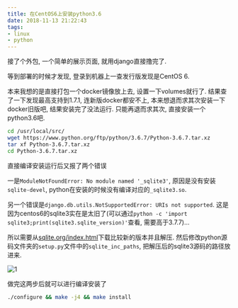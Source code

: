 ```yaml
---
title: 在CentOS6上安装python3.6
date: 2018-11-13 21:22:43
tags:
- linux
- python
---
```


接了个外包, 一个简单的展示页面, 就用django直接撸完了.

等到部署的时候才发现, 登录到机器上一查发行版发现是CentOS 6.

本来我想的是直接打包一个docker镜像放上去, 设置一下volumes就行了. 结果查了一下发现最高支持到1.7.1, 连新版docker都安不上, 本来想退而求其次安装一下docker旧版吧, 结果安装完了没法运行. 只能再退而求其次, 直接安装一个python3.6吧.

<!-- more -->

```bash
cd /usr/local/src/
wget https://www.python.org/ftp/python/3.6.7/Python-3.6.7.tar.xz
tar xf Python-3.6.7.tar.xz
cd Python-3.6.7.tar.xz
```

直接编译安装运行后又报了两个错误

一是`ModuleNotFoundError: No module named '_sqlite3'`, 原因是没有安装`sqlite-devel`, python在安装的时候没有编译对应的`_sqlite3.so`.

另一个错误是`django.db.utils.NotSupportedError: URIs not supported`. 这是因为centos6的sqlite3实在是太旧了(可以通过`python -c 'import sqlite3;print(sqlite3.sqlite_version)'`查看, 需要高于3.7.7)...

所以需要从[sqlite.org/index.html](https://sqlite.org/index.html)下载比较新的版本并且解压. 然后修改python源码文件夹的`setup.py`文件中的`sqlite_inc_paths`, 把解压后的sqlite3源码的路径放进来.

![1](https://ws1.sinaimg.cn/large/bd69bf14ly1fx6sgufy8mj20lh0dywfh.jpg)

做完这两步后就可以进行编译安装了

```bash
./configure && make -j4 && make install
```
